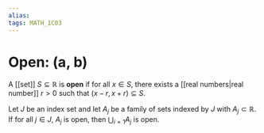 ```yaml
---
alias:
tags: MATH_1C03
---
```

# Open: (a, b)
A [[set]] $S\subseteq \mathbb{R}$ is **open** if for all $x\in S$, there exists a [[real numbers|real number]] $r>0$ such that $(x-r,x+r)\subseteq S$. 

Let $J$ be an index set and let $A_j$ be a family of sets indexed by $J$ with $A_j\subset\mathbb{R}$. If for all $j\in J$, $A_j$ is open, then $\bigcup_{i=1}A_j$ is open.